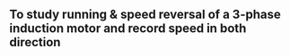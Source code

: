 <h2>To study running & speed reversal of a 3-phase induction motor and record speed in both direction  </h2>
